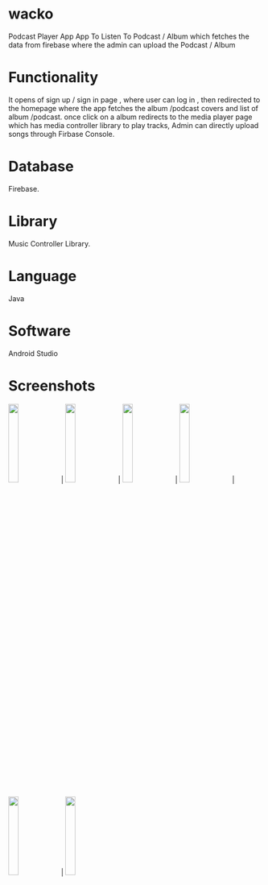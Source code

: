 # wacko
Podcast Player App
App To Listen To Podcast / Album which fetches the data from firebase where the admin can upload the Podcast / Album 

# Functionality
It opens of sign up / sign in page , where user can log in , then redirected to the homepage
where the app fetches the album /podcast covers and list of album /podcast. once click on a album redirects to the media player page
which has media controller library to play tracks, Admin can directly upload songs through Firbase Console.


# Database
Firebase.

# Library
Music Controller Library.

# Language
Java

# Software
Android Studio

# Screenshots

<img src="https://user-images.githubusercontent.com/49302789/176360421-aa5b0143-7ab4-4c6c-9659-e1e7f13997bc.jpeg" width=20% height=20%> |
<img src="https://user-images.githubusercontent.com/49302789/176360424-140cd268-29d9-4e9f-9111-56cc514db7dc.jpeg" width=20% height=20%> |
<img src="https://user-images.githubusercontent.com/49302789/176360426-bc46bfd0-d1df-48c4-ab58-3705b0bab1a0.jpeg" width=20% height=20%> |
<img src="https://user-images.githubusercontent.com/49302789/176360427-99806b22-272f-4e80-9bac-aa638e264931.jpeg" width=20% height=20%> |
<img src="https://user-images.githubusercontent.com/49302789/176360412-0ca1af14-df96-4107-be36-47475db983d7.jpeg" width=20% height=20%> |
<img src="https://user-images.githubusercontent.com/49302789/176360416-2f3810c2-9a14-4f62-9784-d658675be8dc.jpeg" width=20% height=20%> 








